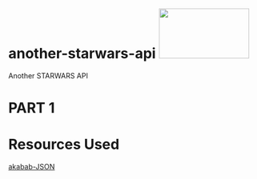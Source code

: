 # another-starwars-api <img src="https://logos-world.net/wp-content/uploads/2020/11/Star-Wars-Logo.png" width="180" height="100">
 Another STARWARS API

# PART 1
# Resources Used
<a href="https://akabab.github.io/starwars-api/api" target="_blank">akabab-JSON</a>
